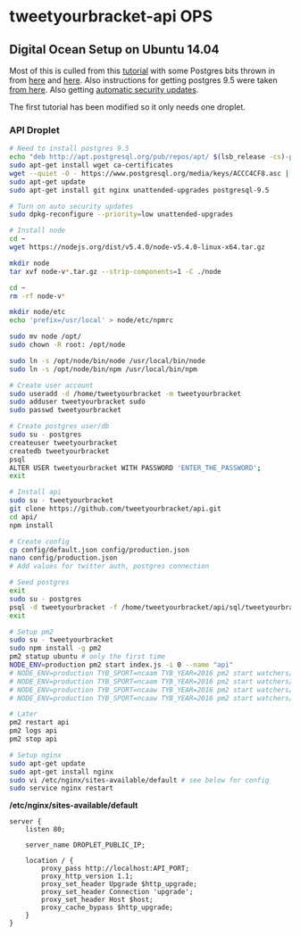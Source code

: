 tweetyourbracket-api OPS
=================

## Digital Ocean Setup on Ubuntu 14.04

Most of this is culled from this [tutorial](https://www.digitalocean.com/community/tutorials/how-to-set-up-a-node-js-application-for-production-on-ubuntu-14-04) with some Postgres bits thrown in from [here](https://www.digitalocean.com/community/tutorials/how-to-install-and-use-postgresql-on-ubuntu-14-04) and [here](https://www.digitalocean.com/community/tutorials/how-to-use-roles-and-manage-grant-permissions-in-postgresql-on-a-vps--2). Also instructions for getting postgres 9.5 were taken [from here](http://blog.chaps.io/2016/02/08/upgrading-postgresql-from-9-4-to-9-5-on-ubuntu-15-10.html). Also getting [automatic security updates](https://help.ubuntu.com/community/AutomaticSecurityUpdates).

The first tutorial has been modified so it only needs one droplet.

### API Droplet

```sh
# Need to install postgres 9.5
echo "deb http://apt.postgresql.org/pub/repos/apt/ $(lsb_release -cs)-pgdg main" | sudo tee /etc/apt/sources.list.d/postgres.list
sudo apt-get install wget ca-certificates
wget --quiet -O - https://www.postgresql.org/media/keys/ACCC4CF8.asc | sudo apt-key add -
sudo apt-get update
sudo apt-get install git nginx unattended-upgrades postgresql-9.5

# Turn on auto security updates
sudo dpkg-reconfigure --priority=low unattended-upgrades

# Install node
cd ~
wget https://nodejs.org/dist/v5.4.0/node-v5.4.0-linux-x64.tar.gz

mkdir node
tar xvf node-v*.tar.gz --strip-components=1 -C ./node

cd ~
rm -rf node-v*

mkdir node/etc
echo 'prefix=/usr/local' > node/etc/npmrc

sudo mv node /opt/
sudo chown -R root: /opt/node

sudo ln -s /opt/node/bin/node /usr/local/bin/node
sudo ln -s /opt/node/bin/npm /usr/local/bin/npm

# Create user account
sudo useradd -d /home/tweetyourbracket -m tweetyourbracket
sudo adduser tweetyourbracket sudo
sudo passwd tweetyourbracket

# Create postgres user/db
sudo su - postgres
createuser tweetyourbracket
createdb tweetyourbracket
psql
ALTER USER tweetyourbracket WITH PASSWORD 'ENTER_THE_PASSWORD';
exit

# Install api
sudo su - tweetyourbracket
git clone https://github.com/tweetyourbracket/api.git
cd api/
npm install

# Create config
cp config/default.json config/production.json
nano config/production.json
# Add values for twitter auth, postgres connection

# Seed postgres
exit
sudo su - postgres
psql -d tweetyourbracket -f /home/tweetyourbracket/api/sql/tweetyourbracket.sql
exit

# Setup pm2
sudo su - tweetyourbracket
sudo npm install -g pm2
pm2 statup ubuntu # only the first time
NODE_ENV=production pm2 start index.js -i 0 --name "api"
# NODE_ENV=production TYB_SPORT=ncaam TYB_YEAR=2016 pm2 start watchers/entry.js -i 0 --name "ncaam-entries"
# NODE_ENV=production TYB_SPORT=ncaam TYB_YEAR=2016 pm2 start watchers/score.js -i 0 --name "ncaam-scores"
# NODE_ENV=production TYB_SPORT=ncaaw TYB_YEAR=2016 pm2 start watchers/entry.js -i 0 --name "ncaaw-entries"
# NODE_ENV=production TYB_SPORT=ncaaw TYB_YEAR=2016 pm2 start watchers/score.js -i 0 --name "ncaaw-scores"

# Later
pm2 restart api
pm2 logs api
pm2 stop api

# Setup nginx
sudo apt-get update
sudo apt-get install nginx
sudo vi /etc/nginx/sites-available/default # see below for config
sudo service nginx restart
```

**/etc/nginx/sites-available/default**
```
server {
    listen 80;

    server_name DROPLET_PUBLIC_IP;

    location / {
        proxy_pass http://localhost:API_PORT;
        proxy_http_version 1.1;
        proxy_set_header Upgrade $http_upgrade;
        proxy_set_header Connection 'upgrade';
        proxy_set_header Host $host;
        proxy_cache_bypass $http_upgrade;
    }
}
```
